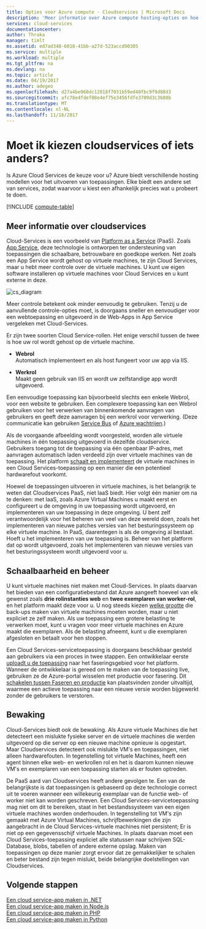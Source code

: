 ```yaml
---
title: Opties voor Azure compute - Cloudservices | Microsoft Docs
description: 'Meer informatie over Azure compute hosting-opties en hoe deze werken: App Service, Cloud Services en virtuele Machines'
services: cloud-services
documentationcenter: 
author: Thraka
manager: timlt
ms.assetid: ed7ad348-6018-41bb-a27d-523accd90305
ms.service: multiple
ms.workload: multiple
ms.tgt_pltfrm: na
ms.devlang: na
ms.topic: article
ms.date: 04/19/2017
ms.author: adegeo
ms.openlocfilehash: d27a4be968dc12818f7031b59ed40fbc9f9d88d3
ms.sourcegitcommit: afc78e4fdef08e4ef75e3456fdfe3709d3c3680b
ms.translationtype: MT
ms.contentlocale: nl-NL
ms.lasthandoff: 11/16/2017
---
```

# <a name="should-i-choose-cloud-services-or-something-else"></a>Moet ik kiezen cloudservices of iets anders?
Is Azure Cloud Services de keuze voor u? Azure biedt verschillende hosting modellen voor het uitvoeren van toepassingen. Elke biedt een andere set van services, zodat waarvoor u kiest een afhankelijk precies wat u probeert te doen.

[!INCLUDE [compute-table](../../includes/compute-options-table.md)]

<a name="tellmecs"></a>

## <a name="tell-me-about-cloud-services"></a>Meer informatie over cloudservices
Cloud-Services is een voorbeeld van [Platform as a Service](https://azure.microsoft.com/overview/what-is-paas/) (PaaS). Zoals [App Service](../app-service/app-service-web-overview.md), deze technologie is ontworpen ter ondersteuning van toepassingen die schaalbare, betrouwbare en goedkope werken. Net zoals een App Service wordt gehost op virtuele machines, te zijn Cloud Services, maar u hebt meer controle over de virtuele machines. U kunt uw eigen software installeren op virtuele machines voor Cloud Services en u kunt externe in deze.

![cs_diagram](./media/cloud-services-choose-me/diagram.png)

Meer controle betekent ook minder eenvoudig te gebruiken. Tenzij u de aanvullende controle-opties moet, is doorgaans sneller en eenvoudiger voor een webtoepassing en uitgevoerd in de Web-Apps in App Service vergeleken met Cloud-Services.

Er zijn twee soorten Cloud Service-rollen. Het enige verschil tussen de twee is hoe uw rol wordt gehost op de virtuele machine.

* **Webrol**  
Automatisch implementeert en als host fungeert voor uw app via IIS.

* **Werkrol**  
Maakt geen gebruik van IIS en wordt uw zelfstandige app wordt uitgevoerd.

Een eenvoudige toepassing kan bijvoorbeeld slechts een enkele Webrol, voor een website te gebruiken. Een complexere toepassing kan een Webrol gebruiken voor het verwerken van binnenkomende aanvragen van gebruikers en geeft deze aanvragen bij een werkrol voor verwerking. (Deze communicatie kan gebruiken [Service Bus](../service-bus-messaging/service-bus-fundamentals-hybrid-solutions.md) of [Azure wachtrijen](../storage/common/storage-introduction.md).)

Als de voorgaande afbeelding wordt voorgesteld, worden alle virtuele machines in één toepassing uitgevoerd in dezelfde cloudservice. Gebruikers toegang tot de toepassing via één openbaar IP-adres, met aanvragen automatisch laden verdeeld zijn over virtuele machines van de toepassing. Het platform [schaalt en implementeert](cloud-services-how-to-scale-portal.md) de virtuele machines in een Cloud Services-toepassing op een manier die een potentieel hardwarefout voorkomt.

Hoewel de toepassingen uitvoeren in virtuele machines, is het belangrijk te weten dat Cloudservices PaaS, niet IaaS biedt. Hier volgt één manier om na te denken: met IaaS, zoals Azure Virtual Machines u maakt eerst en configureert u de omgeving in uw toepassing wordt uitgevoerd, en implementeren van uw toepassing in deze omgeving. U bent zelf verantwoordelijk voor het beheren van veel van deze wereld doen, zoals het implementeren van nieuwe patches versies van het besturingssysteem op elke virtuele machine. In PaaS, daarentegen is als de omgeving al bestaat. Hoeft u het implementeren van uw toepassing is. Beheer van het platform dat op wordt uitgevoerd, zoals het implementeren van nieuwe versies van het besturingssysteem wordt uitgevoerd voor u.

## <a name="scaling-and-management"></a>Schaalbaarheid en beheer
U kunt virtuele machines niet maken met Cloud-Services. In plaats daarvan het bieden van een configuratiebestand dat Azure aangeeft hoeveel van elk gewenst zoals **drie rolinstanties web** en **twee exemplaren van worker-rol**, en het platform maakt deze voor u.  U nog steeds kiezen [welke grootte](cloud-services-sizes-specs.md) die back-ups maken van virtuele machines moeten worden, maar u niet expliciet ze zelf maken. Als uw toepassing een grotere belasting te verwerken moet, kunt u vragen voor meer virtuele machines en Azure maakt die exemplaren. Als de belasting afneemt, kunt u die exemplaren afgesloten en betaalt voor hen stoppen.

Een Cloud Services-servicetoepassing is doorgaans beschikbaar gesteld aan gebruikers via een proces in twee stappen. Een ontwikkelaar eerste [uploadt u de toepassing](cloud-services-how-to-create-deploy-portal.md) naar het faseringsgebied voor het platform. Wanneer de ontwikkelaar is gereed om te maken van de toepassing live, gebruiken ze de Azure-portal wisselen met productie voor fasering. Dit [schakelen tussen Faseren en productie](cloud-services-nodejs-stage-application.md) kan plaatsvinden zonder uitvaltijd, waarmee een actieve toepassing naar een nieuwe versie worden bijgewerkt zonder de gebruikers te verstoren.

## <a name="monitoring"></a>Bewaking
Cloud-Services biedt ook de bewaking. Als Azure virtuele Machines die het detecteert een mislukte fysieke server en de virtuele machines die werden uitgevoerd op die server op een nieuwe machine opnieuw is opgestart. Maar Cloudservices detecteert ook mislukte VM's en toepassingen, niet alleen hardwarefouten. In tegenstelling tot virtuele Machines, heeft een agent binnen elke web- en werkrollen rol en het is daarom kunnen nieuwe VM's en exemplaren van een toepassing starten als er fouten optreden.

De PaaS aard van Cloudservices heeft andere gevolgen te. Een van de belangrijkste is dat toepassingen is gebaseerd op deze technologie correct uit te voeren wanneer een willekeurig exemplaar van de functie web- of worker niet kan worden geschreven. Een Cloud Services-servicetoepassing mag niet om dit te bereiken, staat in het bestandssysteem van een eigen virtuele machines worden onderhouden. In tegenstelling tot VM's zijn gemaakt met Azure Virtual Machines, schrijfbewerkingen die zijn aangebracht in de Cloud Services-virtuele machines niet persistent; Er is niet op een gegevensschijf virtuele Machines. In plaats daarvan moet een Cloud Services-toepassing expliciet alle statussen naar schrijven SQL-Database, blobs, tabellen of andere externe opslag. Maken van toepassingen op deze manier zorgt ervoor dat ze gemakkelijker te schalen en beter bestand zijn tegen mislukt, beide belangrijke doelstellingen van Cloudservices.

## <a name="next-steps"></a>Volgende stappen
[Een cloud service-app maken in .NET](cloud-services-dotnet-get-started.md)  
[Een cloud service-app maken in Node.js](cloud-services-nodejs-develop-deploy-app.md)  
[Een cloud service-app maken in PHP](../cloud-services-php-create-web-role.md)  
[Een cloud service-app maken in Python](cloud-services-python-ptvs.md)

